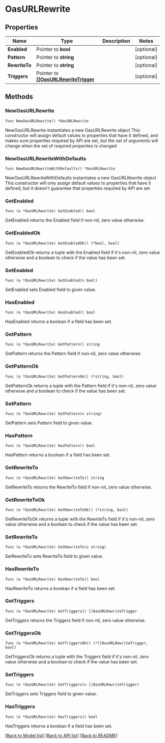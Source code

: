 # OasURLRewrite

## Properties

Name | Type | Description | Notes
------------ | ------------- | ------------- | -------------
**Enabled** | Pointer to **bool** |  | [optional] 
**Pattern** | Pointer to **string** |  | [optional] 
**RewriteTo** | Pointer to **string** |  | [optional] 
**Triggers** | Pointer to [**[]OasURLRewriteTrigger**](OasURLRewriteTrigger.md) |  | [optional] 

## Methods

### NewOasURLRewrite

`func NewOasURLRewrite() *OasURLRewrite`

NewOasURLRewrite instantiates a new OasURLRewrite object
This constructor will assign default values to properties that have it defined,
and makes sure properties required by API are set, but the set of arguments
will change when the set of required properties is changed

### NewOasURLRewriteWithDefaults

`func NewOasURLRewriteWithDefaults() *OasURLRewrite`

NewOasURLRewriteWithDefaults instantiates a new OasURLRewrite object
This constructor will only assign default values to properties that have it defined,
but it doesn't guarantee that properties required by API are set

### GetEnabled

`func (o *OasURLRewrite) GetEnabled() bool`

GetEnabled returns the Enabled field if non-nil, zero value otherwise.

### GetEnabledOk

`func (o *OasURLRewrite) GetEnabledOk() (*bool, bool)`

GetEnabledOk returns a tuple with the Enabled field if it's non-nil, zero value otherwise
and a boolean to check if the value has been set.

### SetEnabled

`func (o *OasURLRewrite) SetEnabled(v bool)`

SetEnabled sets Enabled field to given value.

### HasEnabled

`func (o *OasURLRewrite) HasEnabled() bool`

HasEnabled returns a boolean if a field has been set.

### GetPattern

`func (o *OasURLRewrite) GetPattern() string`

GetPattern returns the Pattern field if non-nil, zero value otherwise.

### GetPatternOk

`func (o *OasURLRewrite) GetPatternOk() (*string, bool)`

GetPatternOk returns a tuple with the Pattern field if it's non-nil, zero value otherwise
and a boolean to check if the value has been set.

### SetPattern

`func (o *OasURLRewrite) SetPattern(v string)`

SetPattern sets Pattern field to given value.

### HasPattern

`func (o *OasURLRewrite) HasPattern() bool`

HasPattern returns a boolean if a field has been set.

### GetRewriteTo

`func (o *OasURLRewrite) GetRewriteTo() string`

GetRewriteTo returns the RewriteTo field if non-nil, zero value otherwise.

### GetRewriteToOk

`func (o *OasURLRewrite) GetRewriteToOk() (*string, bool)`

GetRewriteToOk returns a tuple with the RewriteTo field if it's non-nil, zero value otherwise
and a boolean to check if the value has been set.

### SetRewriteTo

`func (o *OasURLRewrite) SetRewriteTo(v string)`

SetRewriteTo sets RewriteTo field to given value.

### HasRewriteTo

`func (o *OasURLRewrite) HasRewriteTo() bool`

HasRewriteTo returns a boolean if a field has been set.

### GetTriggers

`func (o *OasURLRewrite) GetTriggers() []OasURLRewriteTrigger`

GetTriggers returns the Triggers field if non-nil, zero value otherwise.

### GetTriggersOk

`func (o *OasURLRewrite) GetTriggersOk() (*[]OasURLRewriteTrigger, bool)`

GetTriggersOk returns a tuple with the Triggers field if it's non-nil, zero value otherwise
and a boolean to check if the value has been set.

### SetTriggers

`func (o *OasURLRewrite) SetTriggers(v []OasURLRewriteTrigger)`

SetTriggers sets Triggers field to given value.

### HasTriggers

`func (o *OasURLRewrite) HasTriggers() bool`

HasTriggers returns a boolean if a field has been set.


[[Back to Model list]](../README.md#documentation-for-models) [[Back to API list]](../README.md#documentation-for-api-endpoints) [[Back to README]](../README.md)


